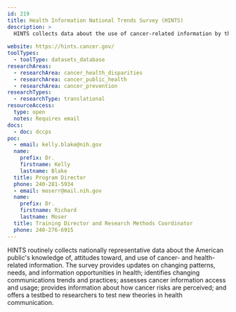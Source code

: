 ```yaml
---
id: 219
title: Health Information National Trends Survey (HINTS)
description: >
  HINTS collects data about the use of cancer-related information by the American public. These data provide opportunities to understand and improve health communication.
  
website: https://hints.cancer.gov/
toolTypes:
  - toolType: datasets_database 
researchAreas:
  - researchArea: cancer_health_disparities
  - researchArea: cancer_public_health
  - researchArea: cancer_prevention
researchTypes:
  - researchType: translational
resourceAccess:
  type: open
  notes: Requires email
docs:
  - doc: dccps
poc:
  - email: kelly.blake@nih.gov
  name:
    prefix: Dr.
    firstname: Kelly
    lastname: Blake
  title: Program Director
  phone: 240-281-5934
  - email: moserr@mail.nih.gov
  name:
    prefix: Dr.
    firstname: Richard
    lastname: Moser
  title: Training Director and Research Methods Coordinator
  phone: 240-276-6915
---
```

HINTS routinely collects nationally representative data about the American public's knowledge of, attitudes toward, and use of cancer- and health-related information. The survey provides updates on changing patterns, needs, and information opportunities in health; identifies changing communications trends and practices; assesses cancer information access and usage; provides information about how cancer risks are perceived; and offers a testbed to researchers to test new theories in health communication.